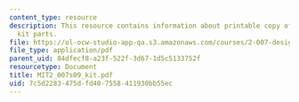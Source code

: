 ```yaml
---
content_type: resource
description: This resource contains information about printable copy of the 2.007
  kit parts.
file: https://ol-ocw-studio-app-qa.s3.amazonaws.com/courses/2-007-design-and-manufacturing-i-spring-2009/7c5d2283475dfd407558411930bb55ec_MIT2_007s09_kit.pdf
file_type: application/pdf
parent_uid: 84dfecf8-a23f-522f-3d67-1d5c5133752f
resourcetype: Document
title: MIT2_007s09_kit.pdf
uid: 7c5d2283-475d-fd40-7558-411930bb55ec
---
```

